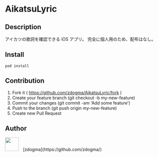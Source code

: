 AikatsuLyric
===

## Description
アイカツの歌詞を確認できる iOS アプリ。
完全に個人用のため、配布はなし。

## Install
```
pod install
```

## Contribution
1. Fork it ( https://github.com/zdogma/AikatsuLyric/fork )
2. Create your feature branch (git checkout -b my-new-feature)
3. Commit your changes (git commit -am 'Add some feature')
4. Push to the branch (git push origin my-new-feature)
5. Create new Pull Request

## Author
<img src="https://avatars3.githubusercontent.com/u/1973683?v=3&s=460" width="45px;" style="margin-right: 10px;">
[zdogma](https://github.com/zdogma/)
